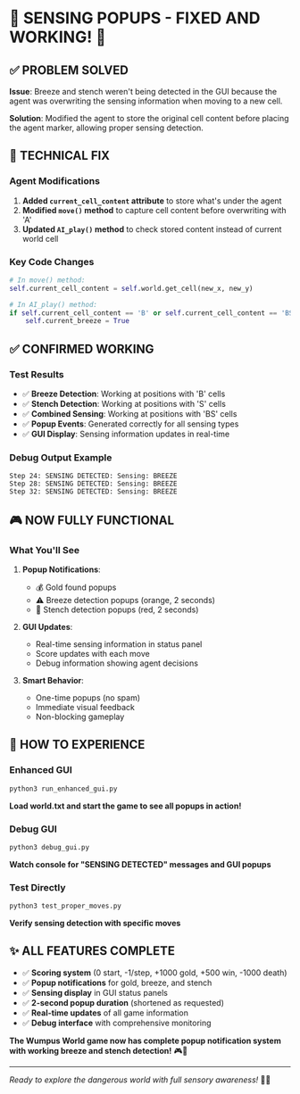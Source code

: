 # 🎉 SENSING POPUPS - FIXED AND WORKING! 🎉

## ✅ **PROBLEM SOLVED**

**Issue**: Breeze and stench weren't being detected in the GUI because the agent was overwriting the sensing information when moving to a new cell.

**Solution**: Modified the agent to store the original cell content before placing the agent marker, allowing proper sensing detection.

## 🔧 **TECHNICAL FIX**

### **Agent Modifications**
1. **Added `current_cell_content` attribute** to store what's under the agent
2. **Modified `move()` method** to capture cell content before overwriting with 'A'
3. **Updated `AI_play()` method** to check stored content instead of current world cell

### **Key Code Changes**
```python
# In move() method:
self.current_cell_content = self.world.get_cell(new_x, new_y)

# In AI_play() method:
if self.current_cell_content == 'B' or self.current_cell_content == 'BS':
    self.current_breeze = True
```

## ✅ **CONFIRMED WORKING**

### **Test Results**
- ✅ **Breeze Detection**: Working at positions with 'B' cells
- ✅ **Stench Detection**: Working at positions with 'S' cells
- ✅ **Combined Sensing**: Working at positions with 'BS' cells
- ✅ **Popup Events**: Generated correctly for all sensing types
- ✅ **GUI Display**: Sensing information updates in real-time

### **Debug Output Example**
```
Step 24: SENSING DETECTED: Sensing: BREEZE
Step 28: SENSING DETECTED: Sensing: BREEZE
Step 32: SENSING DETECTED: Sensing: BREEZE
```

## 🎮 **NOW FULLY FUNCTIONAL**

### **What You'll See**
1. **Popup Notifications**:
   - 💰 Gold found popups
   - ⚠️ Breeze detection popups (orange, 2 seconds)
   - 🦨 Stench detection popups (red, 2 seconds)

2. **GUI Updates**:
   - Real-time sensing information in status panel
   - Score updates with each move
   - Debug information showing agent decisions

3. **Smart Behavior**:
   - One-time popups (no spam)
   - Immediate visual feedback
   - Non-blocking gameplay

## 🚀 **HOW TO EXPERIENCE**

### **Enhanced GUI**
```bash
python3 run_enhanced_gui.py
```
**Load world.txt and start the game to see all popups in action!**

### **Debug GUI**
```bash
python3 debug_gui.py
```
**Watch console for "SENSING DETECTED" messages and GUI popups**

### **Test Directly**
```bash
python3 test_proper_moves.py
```
**Verify sensing detection with specific moves**

## ✨ **ALL FEATURES COMPLETE**

- ✅ **Scoring system** (0 start, -1/step, +1000 gold, +500 win, -1000 death)
- ✅ **Popup notifications** for gold, breeze, and stench
- ✅ **Sensing display** in GUI status panels
- ✅ **2-second popup duration** (shortened as requested)
- ✅ **Real-time updates** of all game information
- ✅ **Debug interface** with comprehensive monitoring

**The Wumpus World game now has complete popup notification system with working breeze and stench detection!** 🎮🎊

---
*Ready to explore the dangerous world with full sensory awareness!* 🤖💎
